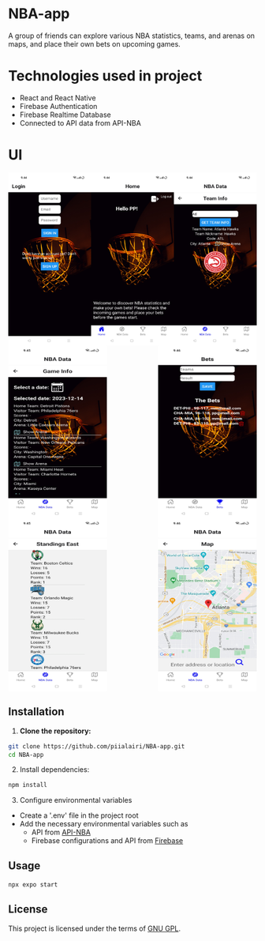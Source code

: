 # NBA-app

A group of friends can explore various NBA statistics, teams, and arenas on maps, and place their own bets on upcoming games.

# Technologies used in project

- React and React Native
- Firebase Authentication
- Firebase Realtime Database
- Connected to API data from API-NBA

# UI
<div style="display: flex; justify-content: space-between;">
<img width="200" height=350 alt="Login screen" src="assets/Screenshot_2023-12-12-09-44-24-57_f73b71075b1de7323614b647fe394240.jpg">

<img width="200" height=350 alt="Home Screen" src="assets/Screenshot_2023-12-12-09-44-39-64_f73b71075b1de7323614b647fe394240.jpg">

<img width="200" height=350 alt="Team Info Screen" src="assets\Screenshot_2023-12-12-09-44-50-68_f73b71075b1de7323614b647fe394240.jpg">
</div>
<div style="display: flex; justify-content: space-between;">

<img width="200" height=350 alt="Game Info Screen" src="assets\Screenshot_2023-12-12-09-45-15-09_f73b71075b1de7323614b647fe394240.jpg">

<img width="200" height=350 alt="Bets Screen" src="assets\Screenshot_2023-12-12-09-46-12-18_f73b71075b1de7323614b647fe394240.jpg">

</div>
<div style="display: flex; justify-content: space-between;">
<img width="200" height=350 alt="Stanfdings Screen" src="assets\Screenshot_2023-12-12-09-45-21-46_f73b71075b1de7323614b647fe394240.jpg">

<img width="200" height=350 alt="Map Screen" src="assets\Screenshot_2023-12-12-09-46-28-80_f73b71075b1de7323614b647fe394240.jpg">

</div>


## Installation

1. **Clone the repository:**
```bash
git clone https://github.com/piialairi/NBA-app.git
cd NBA-app
```
2. Install dependencies:
```bash
npm install
```
3. Configure environmental variables
- Create a '.env' file in the project root
- Add the necessary environmental variables such as 
    - API from [API-NBA](https://rapidapi.com/api-sports/api/api-nba)
    - Firebase configurations and API from [Firebase](https://firebase.google.com/)

## Usage

```bash
npx expo start
```

## License

This project is licensed under the terms of [GNU GPL](https://github.com/piialairi/NBA-app/blob/master/LICENSE.md).

